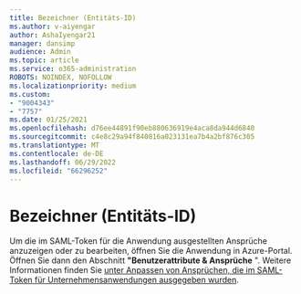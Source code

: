 ```yaml
---
title: Bezeichner (Entitäts-ID)
ms.author: v-aiyengar
author: AshaIyengar21
manager: dansimp
audience: Admin
ms.topic: article
ms.service: o365-administration
ROBOTS: NOINDEX, NOFOLLOW
ms.localizationpriority: medium
ms.custom:
- "9004343"
- "7757"
ms.date: 01/25/2021
ms.openlocfilehash: d76ee44891f90eb880636919e4aca8da944d6840
ms.sourcegitcommit: c4e8c29a94f840816a023131ea7b4a2bf876c305
ms.translationtype: MT
ms.contentlocale: de-DE
ms.lasthandoff: 06/29/2022
ms.locfileid: "66296252"
---
```

# <a name="identifiers-entity-id"></a>Bezeichner (Entitäts-ID)

Um die im SAML-Token für die Anwendung ausgestellten Ansprüche anzuzeigen oder zu bearbeiten, öffnen Sie die Anwendung in Azure-Portal. Öffnen Sie dann den Abschnitt **"Benutzerattribute & Ansprüche** ". Weitere Informationen finden Sie [unter Anpassen von Ansprüchen, die im SAML-Token für Unternehmensanwendungen ausgegeben wurden](https://docs.microsoft.com/azure/active-directory/develop/active-directory-saml-claims-customization#editing-nameid).